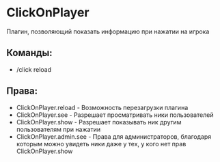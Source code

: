 # ClickOnPlayer
Плагин, позволяющий показать информацию при нажатии на игрока

## Команды:

- /click reload

## Права:

- ClickOnPlayer.reload - Возможность перезагрузки плагина
- ClickOnPlayer.see - Разрешает просматривать ники пользователей
- ClickOnPlayer.show - Разрешает показывать ник другим пользователям при нажатии
- ClickOnPlayer.admin.see - Права для администраторов, благодаря которым можно увидеть ники даже у тех, у кого нет прав ClickOnPlayer.show

